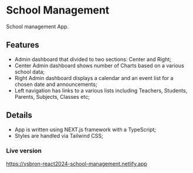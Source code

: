 # School Management

School management App.

## Features

- Admin dashboard that divided to two sections: Center and Right;
- Center Admin dashboard shows number of Charts based on a various school data;
- Right Admin dashboard displays a calendar and an event list for a chosen date and announcements;
- Left navigation has links to a various lists including Teachers, Students, Parents, Subjects, Classes etc;

## Details

- App is written using NEXT.js framework with a TypeScript;
- Styles are handled via Tailwind CSS;

### Live version

https://vsbron-react2024-school-management.netlify.app
